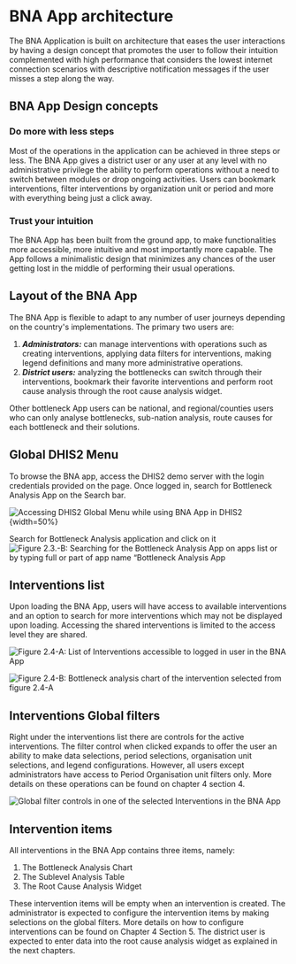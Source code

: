 # BNA App architecture

The BNA Application is built on architecture that eases the user
interactions by having a design concept that promotes the user to follow
their intuition complemented with high performance that considers the
lowest internet connection scenarios with descriptive notification
messages if the user misses a step along the way.

## BNA App Design concepts

### Do more with less steps

Most of the operations in the application can be achieved in three steps
or less. The BNA App gives a district user or any user at any level with
no administrative privilege the ability to perform operations without a
need to switch between modules or drop ongoing activities. Users can
bookmark interventions, filter interventions by organization unit or
period and more with everything being just a click away.

### Trust your intuition

The BNA App has been built from the ground app, to make functionalities
more accessible, more intuitive and most importantly more capable. The
App follows a minimalistic design that minimizes any chances of the user
getting lost in the middle of performing their usual operations.

## Layout of the BNA App

The BNA App is flexible to adapt to any number of user journeys depending on the
country's implementations. The primary two users are:

1. ___Administrators:___ can manage interventions with operations such as creating
   interventions, applying data filters for interventions, making legend definitions
   and many more administrative operations.
2. ___District users:___ analyzing the bottlenecks can switch through their
   interventions, bookmark their favorite interventions and perform root cause
   analysis through the root cause analysis widget.

Other bottleneck App users can be national, and regional/counties  users who
can only analyse bottlenecks, sub-nation analysis, route causes for each
bottleneck and their solutions.

## Global DHIS2 Menu

To browse the BNA app, access the DHIS2 demo server with the login credentials
provided on the page. Once logged in, search for Bottleneck Analysis App on the
Search bar.

![Accessing DHIS2 Global Menu while using BNA App in DHIS2](resources/images/image_36.png){width=50%}

Search for Bottleneck Analysis application and click on it
![Figure 2.3.-B: Searching for the Bottleneck Analysis App on apps list or by typing full or part of app name “Bottleneck Analysis App](resources/images/Imgsearch.png)

## Interventions list

Upon loading the BNA App, users will have access to available interventions and an option to search for more interventions which may not be displayed upon loading. Accessing the shared interventions is limited to the access level they are shared.

![Figure 2.4-A: List of Interventions accessible to logged in user in the BNA App](resources/images/image40.png)

![Figure 2.4-B: Bottleneck analysis chart of the intervention selected from figure 2.4-A](resources/images/image40_.png)

## Interventions Global filters

Right under the interventions list there are controls for the active
interventions. The filter control when clicked expands to offer the user
an ability to make data selections, period selections, organisation unit
selections, and legend configurations. However, all users except
administrators have access to Period Organisation unit filters only.
More details on these operations can be found on chapter 4 section 4.

![Global filter controls in one of the selected Interventions in the BNA App](resources/images/image002.png)

## Intervention items

All interventions in the BNA App contains three items, namely:

1. The Bottleneck Analysis Chart
2. The Sublevel Analysis Table
3. The Root Cause Analysis Widget

These intervention items will be empty when an intervention is created.
The administrator is expected to configure the intervention items by
making selections on the global filters. More details on how to
configure interventions can be found on Chapter 4 Section 5. The
district user is expected to enter data into the root cause analysis
widget as explained in the next chapters.

